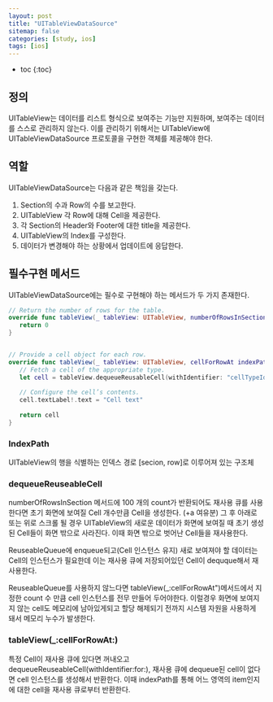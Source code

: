 ```yaml
---
layout: post
title: "UITableViewDataSource"
sitemap: false
categories: [study, ios]
tags: [ios]
---
```

* toc
{:toc}

## 정의
UITableView는 데이터를 리스트 형식으로 보여주는 기능만 지원하며, 보여주는 데이터를 스스로 관리하지 않는다. 
이를 관리하기 위해서는 UITableView에 UITableViewDataSource 프로토콜을 구현한 객체를 제공해야 한다. 

## 역할
UITableViewDataSource는 다음과 같은 책임을 갖는다. 
1. Section의 수과 Row의 수를 보고한다. 
2. UITableView 각 Row에 대해 Cell을 제공한다.
3. 각 Section의 Header와 Footer에 대한 title을 제공한다.
4. UITableView의 Index를 구성한다.
5. 데이터가 변경해야 하는 상황에서 업데이트에 응답한다.

## 필수구현 메서드
UITableViewDataSource에는 필수로 구현해야 하는 메서드가 두 가지 존재한다.
```Swift
// Return the number of rows for the table.     
override func tableView(_ tableView: UITableView, numberOfRowsInSection section: Int) -> Int {
   return 0
}


// Provide a cell object for each row.
override func tableView(_ tableView: UITableView, cellForRowAt indexPath: IndexPath) -> UITableViewCell {
   // Fetch a cell of the appropriate type.
   let cell = tableView.dequeueReusableCell(withIdentifier: "cellTypeIdentifier", for: indexPath)
   
   // Configure the cell’s contents.
   cell.textLabel!.text = "Cell text"
       
   return cell
}
```

### IndexPath
UITableView의 행을 식별하는 인덱스 경로 
[secion, row]로 이루어져 있는 구조체

### dequeueReuseableCell
numberOfRowsInSection 메서드에 100 개의 count가 반환되어도 재사용 큐를 사용한다면 초기 화면에 보여질 Cell 개수만큼 Cell을 생성한다. (+a 여유분) 그 후 아래로 또는 위로 스크롤 될 경우 UITableView의 새로운 데이터가 화면에 보여질 때 초기 생성된 Cell들이 화면 밖으로 사라진다. 이때 화면 밖으로 벗어난 Cell들을 재사용한다.

ReuseableQueue에 enqueue되고(Cell 인스턴스 유지) 새로 보여져야 할 데이터는 Cell의 인스턴스가 필요한데 이는 재사용 큐에 저장되어있던 Cell이 dequque해서 재사용한다.

ReuseableQueue를 사용하지 않느다면 tableView(_:cellForRowAt")메서드에서 지정한 count 수 만큼 cell 인스턴스를 전무 만들어 두어야한다. 이럴경우 화면에 보여지지 않는 cell도 메모리에 남아있게되고 할당 해제되기 전까지 시스템 자원을 사용하게 돼서 메모리 누수가 발생한다.

### tableView(_:cellForRowAt:)
특정 Cell이 재사용 큐에 있다면 꺼내오고 dequeueReuseableCell(withIdentifier:for:), 재사용 큐에 dequeue된 cell이 없다면 cell 인스턴스를 생성해서 반환한다. 
이때 indexPath를 통해 어느 영역의 item인지에 대한 cell을 재사용 큐로부터 반환한다.

